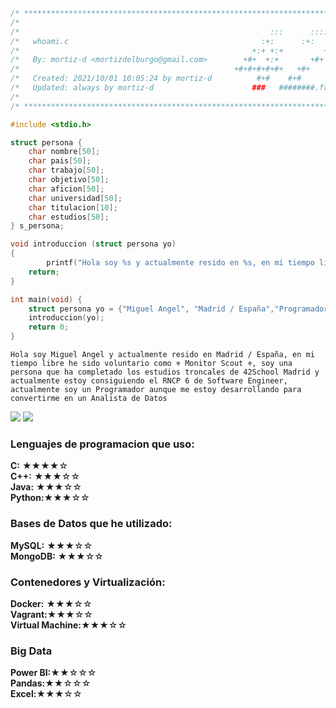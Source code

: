 
```c
/* ************************************************************************** */
/*                                                                            */
/*                                                        :::      ::::::::   */
/*   whoami.c                                           :+:      :+:    :+:   */
/*                                                    +:+ +:+         +:+     */
/*   By: mortiz-d <mortizdelburgo@gmail.com>        +#+  +:+       +#+        */
/*                                                +#+#+#+#+#+   +#+           */
/*   Created: 2021/10/01 10:05:24 by mortiz-d          #+#    #+#             */
/*   Updated: always by mortiz-d                      ###   ########.fr       */
/*                                                                            */
/* ************************************************************************** */

#include <stdio.h>

struct persona {
    char nombre[50];
    char pais[50];
    char trabajo[50];
    char objetivo[50];
    char aficion[50];
    char universidad[50];
    char titulacion[10];
    char estudios[50];
} s_persona;

void introduccion (struct persona yo)
{
        printf("Hola soy %s y actualmente resido en %s, en mi tiempo libre he sido voluntario como %s, soy una persona que ha completado los estudios troncales de %s y actualmente estoy consiguiendo el %s de %s, actualmente soy un %s aunque me estoy desarrollando para convertirme en un %s\n",yo.nombre, yo.pais,yo.aficion ,yo.universidad,yo.titulacion, yo.estudios, yo.trabajo , yo.objetivo);
    return;
}

int main(void) {
    struct persona yo = {"Miguel Angel", "Madrid / España","Programador","Analista de Datos","⚜️ Monitor Scout ⚜️","42School Madrid","RNCP 6","Software Engineer"};
    introduccion(yo);
    return 0;
}
```

```output
Hola soy Miguel Angel y actualmente resido en Madrid / España, en mi tiempo libre he sido voluntario como ⚜️ Monitor Scout ⚜️, soy una persona que ha completado los estudios troncales de 42School Madrid y actualmente estoy consiguiendo el RNCP 6 de Software Engineer, actualmente soy un Programador aunque me estoy desarrollando para convertirme en un Analista de Datos
```
<div>
    <img src="https://github-readme-stats.vercel.app/api/top-langs/?username=Zitro646&exclude_repo=Other_Projects&theme=dark&langs_count=4">
    <img src="https://github-readme-stats.vercel.app/api?username=Zitro646&count_private=true&show_icons=true&theme=dark">
</div>

### <p>Lenguajes de programacion que uso:<br></p>
<p>
    <strong>C:</strong>     ★★★★☆<br>
    <strong>C++:</strong>   ★★★☆☆<br>
    <strong>Java:</strong>  ★★★☆☆<br>
    <strong>Python:</strong>★★★☆☆<br>
</p>

### <p>Bases de Datos que he utilizado:<br></p>
<p>
    <strong>MySQL:</strong>     ★★★☆☆<br>
    <strong>MongoDB:</strong>   ★★★☆☆<br>
</p>

### <p>Contenedores y Virtualización:<br></p>
<p>
    <strong>Docker:</strong>         ★★★☆☆<br>
    <strong>Vagrant:</strong>★★★☆☆<br>
    <strong>Virtual Machine:</strong>★★★☆☆<br>
</p>

### <p>Big Data<br></p>
<p>
    <strong>Power BI:</strong>★★☆☆☆<br>
    <strong>Pandas:</strong>★★☆☆☆<br>
    <strong>Excel:</strong>★★★☆☆<br>
</p>